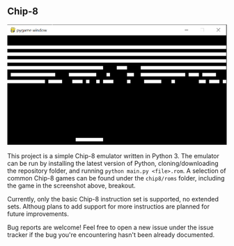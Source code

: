 Chip-8
------

![Chip-8 Game](media/breakout.png)

This project is a simple Chip-8 emulator written in Python 3. The emulator can be run
by installing the latest version of Python, cloning/downloading the repository folder,
and running `python main.py <file>.rom`. A selection of common Chip-8 games can be
found under the `chip8/roms` folder, including the game in the screenshot above,
breakout.

Currently, only the basic Chip-8 instruction set is supported, no extended sets. Althoug
plans to add support for more instructios are planned for future improvements.

Bug reports are welcome! Feel free to open a new issue under the issue tracker if the bug
you're encountering hasn't been already documented.